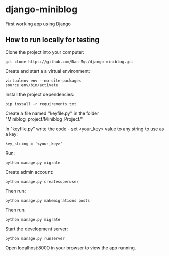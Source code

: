 # django-miniblog
 First working app using Django


## How to run locally for testing

Clone the project into your computer:
```
git clone https://github.com/Dan-Mqs/django-miniblog.git

```

Create and start a a virtual environment:
```
virtualenv env --no-site-packages
source env/bin/activate
```

Install the project dependencies:
```
pip install -r requirements.txt
```

Create a file named "keyfile.py" in the folder "Miniblog_project/Miniblog_Project/"

In "keyfile.py" write the code - set <your_key> value to any string to use as a key:
```
key_string = '<your_key>'
```

Run: 
```
python manage.py migrate
```

Create admin account:
```
python manage.py createsuperuser
```

Then run:
```
python manage.py makemigrations posts
```

Then run
```
python manage.py migrate
```

Start the development server:
```
python manage.py runserver
```

Open localhost:8000 in your browser to view the app running.
